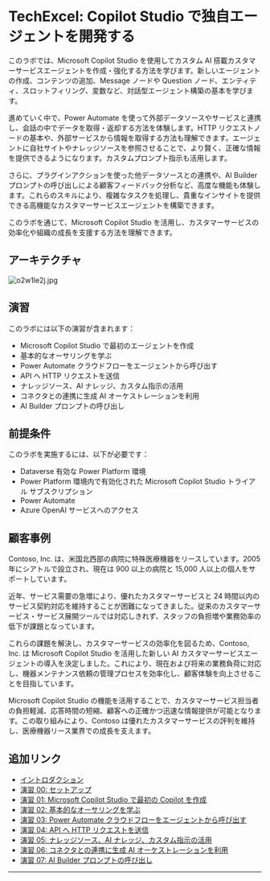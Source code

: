 # TechExcel: Copilot Studio で独自エージェントを開発する

このラボでは、Microsoft Copilot Studio を使用してカスタム AI 搭載カスタマーサービスエージェントを作成・強化する方法を学びます。新しいエージェントの作成、コンテンツの追加、Message ノードや Question ノード、エンティティ、スロットフィリング、変数など、対話型エージェント構築の基本を学びます。

進めていく中で、Power Automate を使って外部データソースやサービスと連携し、会話の中でデータを取得・返却する方法を体験します。HTTP リクエストノードの基本や、外部サービスから情報を取得する方法も理解できます。エージェントに自社サイトやナレッジソースを参照させることで、より賢く、正確な情報を提供できるようになります。カスタムプロンプト指示も活用します。

さらに、プラグインアクションを使った他データソースとの連携や、AI Builder プロンプトの呼び出しによる顧客フィードバック分析など、高度な機能も体験します。これらのスキルにより、複雑なタスクを処理し、貴重なインサイトを提供できる高機能なカスタマーサービスエージェントを構築できます。

このラボを通じて、Microsoft Copilot Studio を活用し、カスタマーサービスの効率化や組織の成長を支援する方法を理解できます。

## アーキテクチャ

![o2w1le2j.jpg](https://microsoft.github.io/TechExcel-Designing-your-own-copilot-using-copilot-studio/media/o2w1le2j.jpg)

## 演習

このラボには以下の演習が含まれます：

- Microsoft Copilot Studio で最初のエージェントを作成
- 基本的なオーサリングを学ぶ
- Power Automate クラウドフローをエージェントから呼び出す
- API へ HTTP リクエストを送信
- ナレッジソース、AI ナレッジ、カスタム指示の活用
- コネクタとの連携に生成 AI オーケストレーションを利用
- AI Builder プロンプトの呼び出し

## 前提条件

このラボを実施するには、以下が必要です：

- Dataverse 有効な Power Platform 環境
- Power Platform 環境内で有効化された Microsoft Copilot Studio トライアル サブスクリプション
- Power Automate
- Azure OpenAI サービスへのアクセス

## 顧客事例

Contoso, Inc. は、米国北西部の病院に特殊医療機器をリースしています。2005 年にシアトルで設立され、現在は 900 以上の病院と 15,000 人以上の個人をサポートしています。

近年、サービス需要の急増により、優れたカスタマーサービスと 24 時間以内のサービス契約対応を維持することが困難になってきました。従来のカスタマーサービス・サービス展開ツールでは対応しきれず、スタッフの負担増や業務効率の低下が課題となっています。

これらの課題を解決し、カスタマーサービスの効率化を図るため、Contoso, Inc. は Microsoft Copilot Studio を活用した新しい AI カスタマーサービスエージェントの導入を決定しました。これにより、現在および将来の業務負荷に対応し、機器メンテナンス依頼の管理プロセスを効率化し、顧客体験を向上させることを目指しています。

Microsoft Copilot Studio の機能を活用することで、カスタマーサービス担当者の負担軽減、応答時間の短縮、顧客への正確かつ迅速な情報提供が可能となります。この取り組みにより、Contoso は優れたカスタマーサービスの評判を維持し、医療機器リース業界での成長を支えます。

## 追加リンク

- [イントロダクション](docs/Ex00/Intro.ja.md)
- [演習 00: セットアップ](docs/Ex00/Ex00.ja.md)
- [演習 01: Microsoft Copilot Studio で最初の Copilot を作成](docs/Ex01/Ex01.ja.md)
- [演習 02: 基本的なオーサリングを学ぶ](docs/Ex02/Ex02.ja.md)
- [演習 03: Power Automate クラウドフローをエージェントから呼び出す](docs/Ex03/Ex03.ja.md)
- [演習 04: API へ HTTP リクエストを送信](docs/Ex04/Ex04.ja.md)
- [演習 05: ナレッジソース、AI ナレッジ、カスタム指示の活用](docs/Ex05/Ex05.ja.md)
- [演習 06: コネクタとの連携に生成 AI オーケストレーションを利用](docs/Ex06/Ex06.ja.md)
- [演習 07: AI Builder プロンプトの呼び出し](docs/Ex07/Ex07.ja.md)

---
